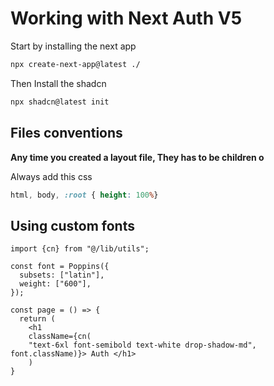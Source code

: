 # Working with Next Auth V5

Start by installing the next app

```bash
npx create-next-app@latest ./
```

Then Install the shadcn

```bash
npx shadcn@latest init
```

## Files conventions

<b> Any time you created a layout file, They has to be children o</b>

Always add this css

```global.css
html, body, :root { height: 100%}
```

## Using custom fonts

```page.tsx
import {cn} from "@/lib/utils";

const font = Poppins({
  subsets: ["latin"],
  weight: ["600"],
});

const page = () => {
  return (
    <h1
    className={cn(
    "text-6xl font-semibold text-white drop-shadow-md", font.className)}> Auth </h1>
    )
}
```
